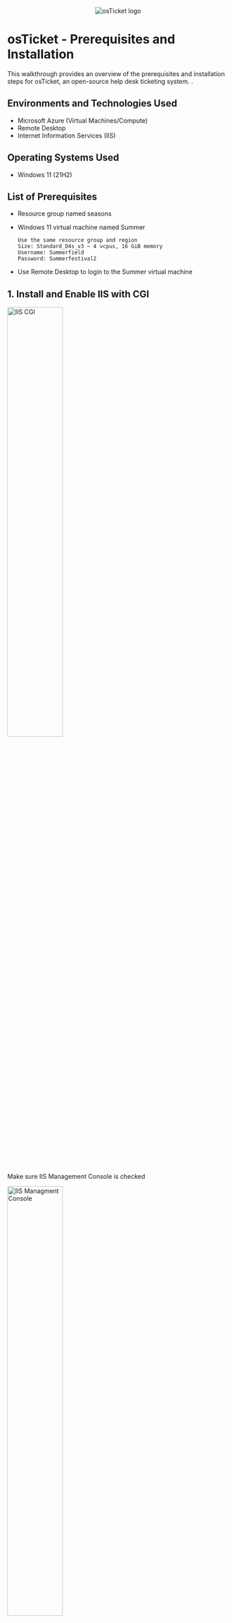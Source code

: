 <p align="center">
<img src="https://i.imgur.com/Clzj7Xs.png" alt="osTicket logo"/>
</p>

<h1>osTicket - Prerequisites and Installation</h1>
This walkthrough provides an overview of the prerequisites and installation steps for osTicket, an open-source help desk ticketing system.
.<br />



<h2>Environments and Technologies Used</h2>

- Microsoft Azure (Virtual Machines/Compute)
- Remote Desktop
- Internet Information Services (IIS)

<h2>Operating Systems Used </h2>

- Windows 11</b> (21H2)

<h2>List of Prerequisites</h2>

- Resource group named seasons
- Windows 11 virtual machine named Summer

      Use the same resource group and region
      Size: Standard_D4s_v3 – 4 vcpus, 16 GiB memory
      Username: Summerfield
      Password: Summerfestival2
- Use Remote Desktop to login to the Summer virtual machine

<h2>1. Install and Enable IIS with CGI</h2>

<img src=https://github.com/Archie735/osTicket-Perquisites-and-Installation/assets/150314129/e6fe64c9-33f1-4a41-aa5b-926153ae3bdb width="50%" height="auto" alt="IIS CGI"/>

Make sure IIS Management Console is checked

<img src=https://github.com/Archie735/osTicket-Perquisites-and-Installation/assets/150314129/f5948f57-6c88-47d8-b41a-a9a71a46b09b width="50%" height="auto" alt="IIS Managment Console"/>


Check all common HTTP Features


<img src=https://github.com/Archie735/osTicket-Perquisites-and-Installation/assets/150314129/e49d2a91-d0e9-4bcd-8b5e-fb789a0ac141 width="50%" height="auto" alt="IIS HTTP"/>

Test local host (127.0.0.1)

<img src=https://github.com/Archie735/osTicket-Perquisites-and-Installation/assets/150314129/10f21212-20dc-4cf1-a455-ec3e1e8f6cfa width="50%" height="auto" alt="local host"/>

<h2>2. Download and install PHP manager</h2>

<img src=https://github.com/Archie735/osTicket-Perquisites-and-Installation/assets/150314129/68fe43ba-c567-4118-a890-b2b1e2d81541 width="50%" height="auto" alt=PHP Manager/>

<h2>3. Download and install Rewrite Module</h2>

<img src=https://github.com/Archie735/osTicket-Perquisites-and-Installation/assets/150314129/372bc66d-fb50-4884-b0b7-099d02a4428b width="50%" height="auto" alt="Rewrite Module"/>

<h2>4. Create C:\PHP directory</h2>

<img src=https://github.com/Archie735/osTicket-Perquisites-and-Installation/assets/150314129/6da19523-eaf4-4c7f-86b7-fc12ccb65ecc width="50%" height="auto" alt="C:\PHP"/>

<h2>5. Download PHP 7.3.8 and unzip into C:\PHP</h2>

<img src=https://github.com/Archie735/osTicket-Perquisites-and-Installation/assets/150314129/1b8868d9-f578-4b70-93e9-427126ee6484 width="50%" height="auto" alt="new folder C:"/>

<img src=https://github.com/Archie735/osTicket-Perquisites-and-Installation/assets/150314129/890cf7e0-d2f6-4b1f-a473-97be06222150 width="50%" height="auto" alt="Extract all PHP"/>


<h2>6. Download and Install VC_redist.x86.exe</h2>

<img src=https://github.com/Archie735/osTicket-Perquisites-and-Installation/assets/150314129/f402e671-1af5-421d-98bd-3d9f25c3c510 width="50%" height="auto" alt="Visual C++"/>

<h2>7. Download and Install MySQL 5.5.62</h2>

Choose a typical setup

<img src=https://github.com/Archie735/osTicket-Perquisites-and-Installation/assets/150314129/d03d0406-4cde-4c63-8efb-e8cee779316c width="50%" height="auto" alt="typical setup"/>

Launch Configuration and select Standard

<img src=https://github.com/Archie735/osTicket-Perquisites-and-Installation/assets/150314129/a46dda4b-4ca9-43cd-a44d-d525e72f0f58 width="50%" height="auto" alt="standard configuration"/>

The username will be root. The password will be SunDown1

<img src=https://github.com/Archie735/osTicket-Perquisites-and-Installation/assets/150314129/b7f3547a-fa1a-408d-903d-7a401f87b12f width="50%" height="auto" alt="root password"/>

<h2>8.Open IIS as an Admin and register PHP</h2>

<img src=https://github.com/Archie735/osTicket-Perquisites-and-Installation/assets/150314129/ad22e29a-cddd-46b3-a562-b939030ff6d4 width="50%" height="auto" alt="ISS Admin"/>

<img src=https://github.com/Archie735/osTicket-Perquisites-and-Installation/assets/150314129/6faea20b-4cb0-44e5-be43-f8eeaf39ca46 width="50%" height="auto" alt="register PHP"/>

<h2>9. Download osTicket</h2>

Extract and copy "upload" folder to c:\inetpub\wwwroot

<img src=https://github.com/Archie735/osTicket-Perquisites-and-Installation/assets/150314129/746c46f2-53dd-41e3-803f-7f74bea4dafc width="50%" height="auto" alt="upload folder"/>

Rename upload as "osTicket"

<h2>10. Reload IIS (restart server)</h2>

<h2>11. On IIS go to sites → Default → osTicket</h2>

Click on "Browse *:80"


<img src=https://github.com/Archie735/osTicket-Perquisites-and-Installation/assets/150314129/cf25e7bd-ce86-45cb-8925-a4c061f3c6f0 width="50%" height="auto" alt="Browse *:80"/>

<h2>12. On IIS→ Sites→ Default Web Site→ osTicket→ PHP Manager, Enable these PHP Extensions</h2>

      Enable: php_imap.dll
      Enable: php_intl.dll
      Enable: php_opcache.dll

<img src=https://github.com/Archie735/osTicket-Perquisites-and-Installation/assets/150314129/d4b44fb9-159f-4e85-bf0c-559d0a219719 width="50%" height="auto" alt="php enable"/>


Refresh osTicket Browser

<h2>13. Rename: ost-sampleconfig.php to ost-config.php</h2>

<img src=https://github.com/Archie735/osTicket-Perquisites-and-Installation/assets/150314129/1fbc1948-c33b-4f7f-852a-e1c4390f9b82 width="50%" height="auto" alt="rename os-sampleconfig"/>

Assign permission to everyone

<img src=https://github.com/Archie735/osTicket-Perquisites-and-Installation/assets/150314129/5002b315-686d-4d9c-9391-1a4ca824de10 width="50%" height="auto" alt="allow permission"/>

<h2>14. Click Continue on the osTicket browser and complete system settings and admin user</h2>

Password is Summerfestival2

<img src=https://github.com/Archie735/osTicket-Perquisites-and-Installation/assets/150314129/f33aa738-4a2c-47bb-8290-e4392614384d width="50%" height="auto" alt=" Sytem settings and Admin User"/>


Download and install HediSQL

<img src=https://github.com/Archie735/osTicket-Perquisites-and-Installation/assets/150314129/e2c37072-40c0-4149-98c5-ac904cfabada width="50%" height="auto" alt="install heidi"/>

Make sure the check mark for launch is on then click finish. Add new and enter the password for root then click open.

<img src=https://github.com/Archie735/osTicket-Perquisites-and-Installation/assets/150314129/87867d99-60cc-4416-84c0-c40c20e5c20e width="50%" height="auto" alt="Session manager heidi"/>

<h2>15. Create a database on HeidiSQL named osTicket</h2>

<img src=https://github.com/Archie735/osTicket-Perquisites-and-Installation/assets/150314129/fede1a7a-0394-4b50-b2a7-b367c3031b34 width="50%" height="auto" alt="new database"/>

<h2>16. Fill in the database, username, and password</h2>

<img src=https://github.com/Archie735/osTicket-Perquisites-and-Installation/assets/150314129/25e06fb7-fc61-4f2f-9d79-68dad0902634 width="50%" height="auto" alt="Database Settings"/>

<img src=https://github.com/Archie735/osTicket-Perquisites-and-Installation/assets/150314129/1016bb85-479b-4e30-9680-ce68a4c81252 width="50%" height="auto" alt="osTicket installed"/>

<h2>17. Tighten up</h2>

Delete: C:\inetpub\wwwroot\osTicket\setup

<img src=https://github.com/Archie735/osTicket-Perquisites-and-Installation/assets/150314129/7d5fc7a4-3950-4c32-a5a0-b945405ddd44 width="50%" height="auto" alt="delete setup"/>

Set Permissions to “Read” only: C:\inetpub\wwwroot\osTicket\include\ost-config.php

<img src=https://github.com/Archie735/osTicket-Perquisites-and-Installation/assets/150314129/1b6c3e0c-8025-42f3-9e0b-479f053b3f65 width="50%" height="auto" alt="Read only permission"/>


Now we are done installing osTicket :)

